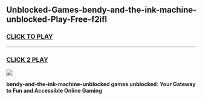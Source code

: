 
## Unblocked-Games-bendy-and-the-ink-machine-unblocked-Play-Free-f2ifl
<h3>
<a href="https://premium76.site?title=bendy-and-the-ink-machine-unblocked&ref=19M">CLICK TO PLAY</a></h3>
<hr>

<h3>
<a href="https://premium76.site?title=bendy-and-the-ink-machine-unblocked&ref=19M">CLICK 2 PLAY</a>
  
</h3>

<a href="https://premium76.site?title=bendy-and-the-ink-machine-unblocked&ref=19M"><img src="https://clearcache.store/games.png"></a>


**bendy-and-the-ink-machine-unblocked games unblocked: Your Gateway to Fun and Accessible Online Gaming**
